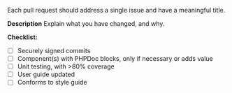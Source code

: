 Each pull request should address a single issue and have a meaningful title.

**Description**
Explain what you have changed, and why.

**Checklist:**
- [ ] Securely signed commits
- [ ] Component(s) with PHPDoc blocks, only if necessary or adds value
- [ ] Unit testing, with >80% coverage
- [ ] User guide updated
- [ ] Conforms to style guide

<!--

**Notes**
- Pull requests must be in English
- If the PR solves an issue, reference it with a suitable verb and the issue number
(e.g. fixes <hash>12345)
- Unsolicited pull requests will be considered, but there is no guarantee of acceptance
- Pull requests should be from a feature branch in the contributor's fork of the repository
  to the develop branch of the project repository

-->
